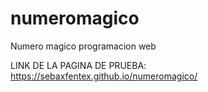 # numeromagico
Numero magico programacion web

LINK DE LA PAGINA DE PRUEBA: https://sebaxfentex.github.io/numeromagico/
